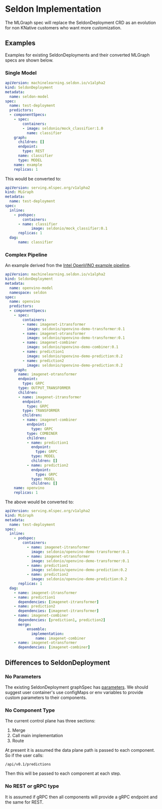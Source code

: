 # Seldon Implementation

The MLGraph spec will replace the SeldonDeployment CRD as an evolution for non KNative customers who want more customization.

## Examples

Examples for existing SeldonDeployments and their converted MLGraph specs are shown below.


### Single Model

```YAML
apiVersion: machinelearning.seldon.io/v1alpha2
kind: SeldonDeployment
metadata:
  name: seldon-model
spec:
  name: test-deployment
  predictors:
  - componentSpecs:
    - spec:
        containers:
        - image: seldonio/mock_classifier:1.0
          name: classifier
    graph:
      children: []
      endpoint:
        type: REST
      name: classifier
      type: MODEL
    name: example
    replicas: 1
```

This would be converted to:

```YAML
apiVersion: serving.mlspec.org/v1alpha2
kind: MLGraph
metadata:
  name: test-deployment
spec:
  inline:
    - podspec:
        containers:
	  - name: classifier
            image: seldonio/mock_classifier:0.1
      replicas: 1              
  dag:
      name: classifier
```

### Complex Pipeline

An example derived fron the [Intel OpenVINO example pipeline](https://docs.seldon.io/projects/seldon-core/en/latest/examples/openvino_ensemble.html).

```YAML
apiVersion: machinelearning.seldon.io/v1alpha2
kind: SeldonDeployment
metadata:
  name: openvino-model
  namespace: seldon
spec:
  name: openvino
  predictors:
  - componentSpecs:
    - spec:
        containers:
        - name: imagenet-itransformer
          image: seldonio/openvino-demo-transformer:0.1
        - name: imagenet-otransformer
          image: seldonio/openvino-demo-transformer:0.1
        - name: imagenet-combiner
          image: seldonio/openvino-demo-combiner:0.1
        - name: prediction1
          image: seldonio/openvino-demo-prediction:0.2
        - name: prediction2
          image: seldonio/openvino-demo-prediction:0.2
    graph:
      name: imagenet-otransformer
      endpoint:
        type: GRPC
      type: OUTPUT_TRANSFORMER
      children:
      - name: imagenet-itransformer
        endpoint:
          type: GRPC
        type: TRANSFORMER
        children:
        - name: imagenet-combiner
          endpoint:
            type: GRPC
          type: COMBINER
          children:
          - name: prediction1
            endpoint:
              type: GRPC
            type: MODEL
            children: []
          - name: prediction2
            endpoint:
              type: GRPC
            type: MODEL
            children: []
    name: openvino
    replicas: 1
```

The above would be converted to:

```YAML
apiVersion: serving.mlspec.org/v1alpha2
kind: MLGraph
metadata:
  name: test-deployment
spec:
  inline:
    - podspec:
        containers:
          - name: imagenet-itransformer
            image: seldonio/openvino-demo-transformer:0.1
          - name: imagenet-otransformer
            image: seldonio/openvino-demo-transformer:0.1
          - name: prediction1
            image: seldonio/openvino-demo-prediction:0.2
          - name: prediction2
            image: seldonio/openvino-demo-prediction:0.2
      replicas: 1              
  dag:
    - name: imagenet-itransformer
    - name: prediction1
      dependencies: [imagenet-itransformer]
    - name: prediction2
      dependencies: [imagenet-itransformer]
    - name: imagenet-combiner
      dependencies: [prediction1, prediction2]
      merge:
          ensemble:
            implementation:
              name: imagenet-combiner
    - name: imagenet-otransformer
      dependencies: [imagenet-combiner]        
```

## Differences to SeldonDeployment

### No Parameters

The existing SeldonDeployment graphSpec has [parameters](https://github.com/SeldonIO/seldon-core/blob/686d53e164bc66f0f1eee7819654bb337d509bea/proto/seldon_deployment.proto#L131-L145). We should suggest user container's use configMaps or env variables to provide custom parameters to their components.

### No Component Type

The current control plane has three sections:

  1. Merge
  2. Call main implementation
  3. Route

At present it is assumed the data plane path is passed to each component. So if the user calls:

```
/api/v0.1/predictions
```

Then this will be passed to each component at each step.

### No REST or gRPC type

It is assumed if gRPC then all components will provide a gRPC endpoint and the same for REST.





